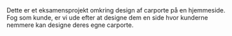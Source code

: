 ## 
Dette er et eksamensprojekt omkring design af carporte på en hjemmeside.
Fog som kunde, er vi ude efter at designe dem en side hvor kunderne nemmere kan designe deres egne carporte. 
